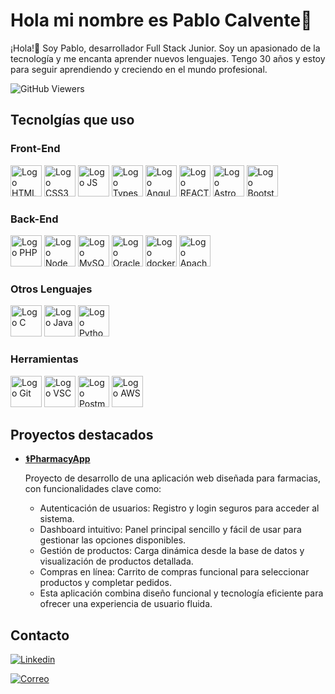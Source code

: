 # Hola mi nombre es Pablo Calvente👋
¡Hola!👋 Soy Pablo, desarrollador Full Stack Junior. Soy un apasionado de la tecnología y me encanta aprender nuevos lenguajes. Tengo 30 años y estoy para seguir aprendiendo y creciendo en el mundo profesional.

![GitHub Viewers](https://komarev.com/ghpvc/?username=calventeramirez&style=for-the-badge&label=Visitas)

## Tecnolgías que uso
### Front-End
<p> 
    <img src="https://upload.wikimedia.org/wikipedia/commons/3/38/HTML5_Badge.svg" alt="Logo HTML5" width="50" height="50"/> <!-- HTML5 -->
    <img src="https://upload.wikimedia.org/wikipedia/commons/6/62/CSS3_logo.svg" alt="Logo CSS3" width="50" height="50"/> <!-- CSS3 -->
    <img src="https://upload.wikimedia.org/wikipedia/commons/d/d4/Javascript-shield.svg" alt="Logo JS" width="50" height="50"/> <!-- JS -->
    <img src="https://upload.wikimedia.org/wikipedia/commons/4/4c/Typescript_logo_2020.svg" alt="Logo Typescript" width="50" height="50"/> <!-- Typescript -->
    <img src="https://upload.wikimedia.org/wikipedia/commons/c/cf/Angular_full_color_logo.svg" alt="Logo Angular" width="50" height="50"/> <!-- Angular -->
    <img src="https://upload.wikimedia.org/wikipedia/commons/a/a7/React-icon.svg" alt="Logo REACT" width="50" height="50"/> <!-- REACT -->
    <img src="https://upload.wikimedia.org/wikipedia/commons/c/ca/Astro.svg" alt="Logo Astro" width="50" height="50"/> <!-- Astro -->
    <img src="https://upload.wikimedia.org/wikipedia/commons/b/b2/Bootstrap_logo.svg" alt="Logo Bootstrap" width="50" height="50"/> <!-- Bootstrap -->
</p>

### Back-End
<p>
    <img src="https://upload.wikimedia.org/wikipedia/commons/2/27/PHP-logo.svg" alt="Logo PHP" width="50" height="50"/> <!-- PHP -->
    <img src="https://upload.wikimedia.org/wikipedia/commons/d/d9/Node.js_logo.svg" alt="Logo Node" width="50" height="50"/> <!-- Nodejs -->
    <img src="https://upload.wikimedia.org/wikipedia/commons/b/b2/Database-mysql.svg" alt="Logo MySQL" width="50" height="50"/> <!-- MySQL -->
    <img src="https://upload.wikimedia.org/wikipedia/fr/6/68/Oracle_SQL_Developer_logo.svg" alt="Logo Oracle" width="50" height="50"/> <!-- Oracle -->
    <img src="https://seeklogo.com/images/D/docker-logo-6D6F987702-seeklogo.com.png" alt="Logo docker" width="50" height="50"/> <!-- DOCKER -->
    <img src="https://upload.wikimedia.org/wikipedia/commons/7/7e/Apache_Feather_Logo.svg" alt="Logo Apache" width="50" height="50"/> <!-- Apache -->
</p>

### Otros Lenguajes
<p>
    <img src="https://upload.wikimedia.org/wikipedia/commons/1/18/C_Programming_Language.svg" alt="Logo C" width="50" height="50"/> <!-- C -->
    <img src="https://www.svgrepo.com/show/184143/java.svg" alt="Logo Java" width="50" height="50"/> <!-- Java -->
    <img src="https://upload.wikimedia.org/wikipedia/commons/c/c3/Python-logo-notext.svg" alt="Logo Python" width="50" height="50"/> <!-- Python -->
</p>

### Herramientas
<p>
    <img src="https://upload.wikimedia.org/wikipedia/commons/3/3f/Git_icon.svg" alt="Logo Git" width="50" height="50"/> <!-- Git -->
    <img src="https://upload.wikimedia.org/wikipedia/commons/9/9a/Visual_Studio_Code_1.35_icon.svg" alt="Logo VSC" width="50" height="50"/> <!-- VSC -->
    <img src="https://www.svgrepo.com/show/354202/postman-icon.svg" alt="Logo Postman" width="50" height="50"/> <!-- Postman -->
    <img src="https://upload.wikimedia.org/wikipedia/commons/9/93/Amazon_Web_Services_Logo.svg" alt="Logo AWS" width="50" height="50"/> <!-- AWS -->
</p>

## Proyectos destacados

- <a href="https://github.com/calventeramirez/PharmacyApp">**⚕️PharmacyApp**</a>
  <br>
  <p>Proyecto de desarrollo de una aplicación web diseñada para farmacias, con funcionalidades clave como:</p>
  <ul>
    <li>Autenticación de usuarios: Registro y login seguros para acceder al sistema.</li>
    <li>Dashboard intuitivo: Panel principal sencillo y fácil de usar para gestionar las opciones disponibles.</li>
    <li>Gestión de productos: Carga dinámica desde la base de datos y visualización de productos detallada.</li>
    <li>Compras en línea: Carrito de compras funcional para seleccionar productos y completar pedidos.</li>
    <li>Esta aplicación combina diseño funcional y tecnología eficiente para ofrecer una experiencia de usuario fluida.</li>
  </ul>

## Contacto

[![Linkedin](https://upload.wikimedia.org/wikipedia/commons/8/81/LinkedIn_icon.svg)](https://www.linkedin.com/in/calventeramirez/)

[![Correo](https://upload.wikimedia.org/wikipedia/commons/4/4e/Mail_%28iOS%29.svg)](mailto:calventeramirez@outlook.com)